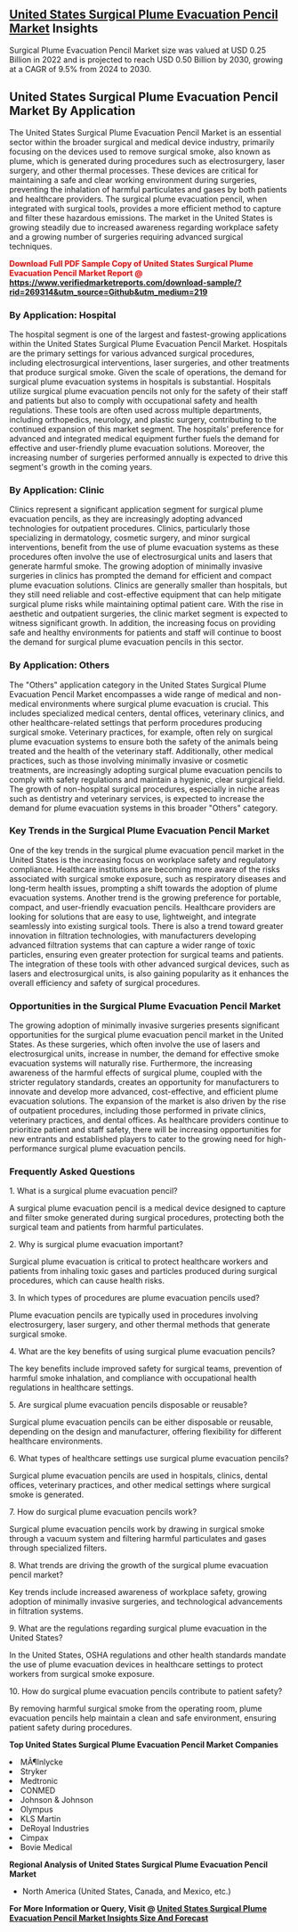 <h2><a href="https://www.verifiedmarketreports.com/download-sample/?rid=269314&amp;utm_source=Github&amp;utm_medium=219" target="_blank">United States Surgical Plume Evacuation Pencil Market</a> Insights</h2><p>Surgical Plume Evacuation Pencil Market size was valued at USD 0.25 Billion in 2022 and is projected to reach USD 0.50 Billion by 2030, growing at a CAGR of 9.5% from 2024 to 2030.</p><p><div> <h2>United States Surgical Plume Evacuation Pencil Market By Application</h2> <p>The United States Surgical Plume Evacuation Pencil Market is an essential sector within the broader surgical and medical device industry, primarily focusing on the devices used to remove surgical smoke, also known as plume, which is generated during procedures such as electrosurgery, laser surgery, and other thermal processes. These devices are critical for maintaining a safe and clear working environment during surgeries, preventing the inhalation of harmful particulates and gases by both patients and healthcare providers. The surgical plume evacuation pencil, when integrated with surgical tools, provides a more efficient method to capture and filter these hazardous emissions. The market in the United States is growing steadily due to increased awareness regarding workplace safety and a growing number of surgeries requiring advanced surgical techniques.  <strong><p><span class=""><span style="color: #ff0000;"><strong>Download Full PDF Sample Copy of United States Surgical Plume Evacuation Pencil Market Report</strong> @ </span><a href="https://www.verifiedmarketreports.com/download-sample/?rid=269314&amp;utm_source=Github&amp;utm_medium=219" target="_blank">https://www.verifiedmarketreports.com/download-sample/?rid=269314&amp;utm_source=Github&amp;utm_medium=219</a></span></p></strong></p> <h3>By Application: Hospital</h3> <p>The hospital segment is one of the largest and fastest-growing applications within the United States Surgical Plume Evacuation Pencil Market. Hospitals are the primary settings for various advanced surgical procedures, including electrosurgical interventions, laser surgeries, and other treatments that produce surgical smoke. Given the scale of operations, the demand for surgical plume evacuation systems in hospitals is substantial. Hospitals utilize surgical plume evacuation pencils not only for the safety of their staff and patients but also to comply with occupational safety and health regulations. These tools are often used across multiple departments, including orthopedics, neurology, and plastic surgery, contributing to the continued expansion of this market segment. The hospitals' preference for advanced and integrated medical equipment further fuels the demand for effective and user-friendly plume evacuation solutions. Moreover, the increasing number of surgeries performed annually is expected to drive this segment's growth in the coming years.</p> <h3>By Application: Clinic</h3> <p>Clinics represent a significant application segment for surgical plume evacuation pencils, as they are increasingly adopting advanced technologies for outpatient procedures. Clinics, particularly those specializing in dermatology, cosmetic surgery, and minor surgical interventions, benefit from the use of plume evacuation systems as these procedures often involve the use of electrosurgical units and lasers that generate harmful smoke. The growing adoption of minimally invasive surgeries in clinics has prompted the demand for efficient and compact plume evacuation solutions. Clinics are generally smaller than hospitals, but they still need reliable and cost-effective equipment that can help mitigate surgical plume risks while maintaining optimal patient care. With the rise in aesthetic and outpatient surgeries, the clinic market segment is expected to witness significant growth. In addition, the increasing focus on providing safe and healthy environments for patients and staff will continue to boost the demand for surgical plume evacuation pencils in this sector.</p> <h3>By Application: Others</h3> <p>The "Others" application category in the United States Surgical Plume Evacuation Pencil Market encompasses a wide range of medical and non-medical environments where surgical plume evacuation is crucial. This includes specialized medical centers, dental offices, veterinary clinics, and other healthcare-related settings that perform procedures producing surgical smoke. Veterinary practices, for example, often rely on surgical plume evacuation systems to ensure both the safety of the animals being treated and the health of the veterinary staff. Additionally, other medical practices, such as those involving minimally invasive or cosmetic treatments, are increasingly adopting surgical plume evacuation pencils to comply with safety regulations and maintain a hygienic, clear surgical field. The growth of non-hospital surgical procedures, especially in niche areas such as dentistry and veterinary services, is expected to increase the demand for plume evacuation systems in this broader "Others" category.</p> <h3>Key Trends in the Surgical Plume Evacuation Pencil Market</h3> <p>One of the key trends in the surgical plume evacuation pencil market in the United States is the increasing focus on workplace safety and regulatory compliance. Healthcare institutions are becoming more aware of the risks associated with surgical smoke exposure, such as respiratory diseases and long-term health issues, prompting a shift towards the adoption of plume evacuation systems. Another trend is the growing preference for portable, compact, and user-friendly evacuation pencils. Healthcare providers are looking for solutions that are easy to use, lightweight, and integrate seamlessly into existing surgical tools. There is also a trend toward greater innovation in filtration technologies, with manufacturers developing advanced filtration systems that can capture a wider range of toxic particles, ensuring even greater protection for surgical teams and patients. The integration of these tools with other advanced surgical devices, such as lasers and electrosurgical units, is also gaining popularity as it enhances the overall efficiency and safety of surgical procedures.</p> <h3>Opportunities in the Surgical Plume Evacuation Pencil Market</h3> <p>The growing adoption of minimally invasive surgeries presents significant opportunities for the surgical plume evacuation pencil market in the United States. As these surgeries, which often involve the use of lasers and electrosurgical units, increase in number, the demand for effective smoke evacuation systems will naturally rise. Furthermore, the increasing awareness of the harmful effects of surgical plume, coupled with the stricter regulatory standards, creates an opportunity for manufacturers to innovate and develop more advanced, cost-effective, and efficient plume evacuation solutions. The expansion of the market is also driven by the rise of outpatient procedures, including those performed in private clinics, veterinary practices, and dental offices. As healthcare providers continue to prioritize patient and staff safety, there will be increasing opportunities for new entrants and established players to cater to the growing need for high-performance surgical plume evacuation pencils.</p> <h3>Frequently Asked Questions</h3> <p>1. What is a surgical plume evacuation pencil?</p> <p>A surgical plume evacuation pencil is a medical device designed to capture and filter smoke generated during surgical procedures, protecting both the surgical team and patients from harmful particulates.</p> <p>2. Why is surgical plume evacuation important?</p> <p>Surgical plume evacuation is critical to protect healthcare workers and patients from inhaling toxic gases and particles produced during surgical procedures, which can cause health risks.</p> <p>3. In which types of procedures are plume evacuation pencils used?</p> <p>Plume evacuation pencils are typically used in procedures involving electrosurgery, laser surgery, and other thermal methods that generate surgical smoke.</p> <p>4. What are the key benefits of using surgical plume evacuation pencils?</p> <p>The key benefits include improved safety for surgical teams, prevention of harmful smoke inhalation, and compliance with occupational health regulations in healthcare settings.</p> <p>5. Are surgical plume evacuation pencils disposable or reusable?</p> <p>Surgical plume evacuation pencils can be either disposable or reusable, depending on the design and manufacturer, offering flexibility for different healthcare environments.</p> <p>6. What types of healthcare settings use surgical plume evacuation pencils?</p> <p>Surgical plume evacuation pencils are used in hospitals, clinics, dental offices, veterinary practices, and other medical settings where surgical smoke is generated.</p> <p>7. How do surgical plume evacuation pencils work?</p> <p>Surgical plume evacuation pencils work by drawing in surgical smoke through a vacuum system and filtering harmful particulates and gases through specialized filters.</p> <p>8. What trends are driving the growth of the surgical plume evacuation pencil market?</p> <p>Key trends include increased awareness of workplace safety, growing adoption of minimally invasive surgeries, and technological advancements in filtration systems.</p> <p>9. What are the regulations regarding surgical plume evacuation in the United States?</p> <p>In the United States, OSHA regulations and other health standards mandate the use of plume evacuation devices in healthcare settings to protect workers from surgical smoke exposure.</p> <p>10. How do surgical plume evacuation pencils contribute to patient safety?</p> <p>By removing harmful surgical smoke from the operating room, plume evacuation pencils help maintain a clean and safe environment, ensuring patient safety during procedures.</p> </div></p><p><strong>Top United States Surgical Plume Evacuation Pencil Market Companies</strong></p><div data-test-id=""><p><li>MÃ¶lnlycke</li><li> Stryker</li><li> Medtronic</li><li> CONMED</li><li> Johnson & Johnson</li><li> Olympus</li><li> KLS Martin</li><li> DeRoyal Industries</li><li> Cimpax</li><li> Bovie Medical</li></p><div><strong>Regional Analysis of&nbsp;United States Surgical Plume Evacuation Pencil Market</strong></div><ul><li dir="ltr"><p dir="ltr">North America&nbsp;(United States, Canada, and Mexico, etc.)</p></li></ul><p><strong>For More Information or Query, Visit @&nbsp;</strong><strong><a href="https://www.verifiedmarketreports.com/product/surgical-plume-evacuation-pencil-market/?utm_source=Github&amp;utm_medium=219" target="_blank">United States Surgical Plume Evacuation Pencil Market Insights Size And Forecast</a></strong></p></div>
